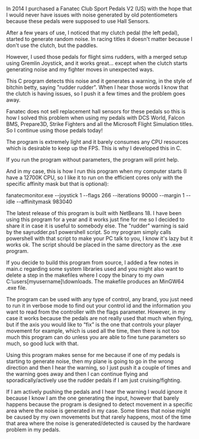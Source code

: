 In 2014 I purchased a Fanatec Club Sport Pedals V2 (US) with the hope that I would never have issues with noise generated by old potentiometers because these pedals were supposed to use Hall Sensors.

After a few years of use, I noticed that my clutch pedal (the left pedal), started to generate random noise.  In racing titles it doesn't matter because I don't use the clutch, but the paddles.

However, I used those pedals for flight sims rudders, with a merged setup using Gremlin Joystick, and it works great... except when the clutch starts generating noise and my fighter moves in unexpected ways.

This C program detects this noise and it generates a warning, in the style of bitchin betty, saying "rudder rudder".  When I hear those words I know that the clutch is having issues, so I push it a few times and the problem goes away.

Fanatec does not sell replacement hall sensors for these pedals so this is how I solved this problem when using my pedals with DCS World, Falcon BMS, Prepare3D,  Strike Fighters and all the Microsoft Flight Simulation titles.  So I continue using those pedals today!

The program is extremely light and it barely consumes any CPU resources which is desirable to keep up the FPS.  This is why I developed this in C.

If you run the program without parameters, the program will print help.

And in my case, this is how I run this program when my computer starts (I have a 12700K CPU, so I like it to run on the efficient cores only with the specific affinity mask but that is optional):

fanatecmonitor.exe --joystick 1 --flags 266 --iterations 90000 --margin 1 --idle --affinitymask  983040

The latest release of this program is built with NetBeans 18.  I have been using this program for a year and it works just fine for me so I decided to share it in case it is useful to somebody else.  The "rudder" warning is said by the sayrudder.ps1 powershell script.  So my program simply calls powershell with that script to make your PC talk to you, I know it's lazy but it works ok.  The script should be placed in the same directory as the .exe program.

If you decide to build this program from source, I added a few notes in main.c regarding some system libraries used and you might also want to delete a step in the makefiles where I copy the binary to my own C:\users\[myusername]\downloads.  The makefile produces an MinGW64 .exe file.

The program can be used with any type of control, any brand, you just need to run it in verbose mode to find out your control id and the information you want to read from the controller with the flags parameter.   However, in my case it works because the pedals are not really used that much when flying, but if the axis you would like to “fix” is the one that controls your player movement for example, which is used all the time, then there is not too much this program can do unless you are able to fine tune parameters so much, so good luck with that. 

Using this program makes sense for me because if one of my pedals is starting to generate noise, then my plane is going to go in the wrong direction and then I hear the warning, so I just push it a couple of times and the warning goes away and then I can continue flying and sporadically/actively use the rudder pedals if I am just cruising/fighting.  

If I am actively pushing the pedals and I hear the warning I would ignore it because I know I am the one generating the input, however that barely happens because the program is designed to detect movement in a specific area where the noise is generated in my case.   Some times that noise might be caused by my own movements but that rarely happens, most of the time that area where the noise is generated/detected is caused by the hardware problem in my pedals.




